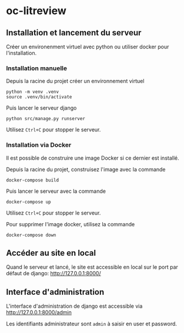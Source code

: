 # oc-litreview


## Installation et lancement du serveur

Créer un environenment virtuel avec python ou utiliser docker pour l'installation.


### Installation manuelle

Depuis la racine du projet créer un environnement virtuel
```shell
python -m venv .venv
source .venv/bin/activate
```

Puis lancer le serveur django
```shell
python src/manage.py runserver
```

Utilisez `Ctrl+C` pour stopper le serveur. 


### Installation via Docker

Il est possible de construire une image Docker si ce dernier est installé.

Depuis la racine du projet, construisez l'image avec la commande
```shell
docker-compose build
```

Puis lancer le serveur avec la commande 
```shell
docker-compose up
```

Utilisez `Ctrl+C` pour stopper le serveur. 

Pour supprimer l'image docker, utilisez la commande 
```shell
docker-compose down
```


## Accéder au site en local

Quand le serveur et lancé, le site est accessible en local sur le port par défaut de django:
http://127.0.0.1:8000/


## Interface d'administration

L'interface d'administration de django est accessible via http://127.0.0.1:8000/admin

Les identifiants administrateur sont `admin` à saisir en user et password.
